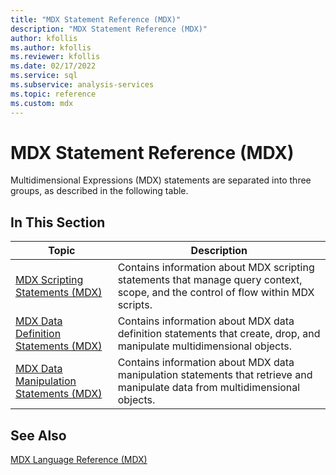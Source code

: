 ```yaml
---
title: "MDX Statement Reference (MDX)"
description: "MDX Statement Reference (MDX)"
author: kfollis
ms.author: kfollis
ms.reviewer: kfollis
ms.date: 02/17/2022
ms.service: sql
ms.subservice: analysis-services
ms.topic: reference
ms.custom: mdx
---
```

# MDX Statement Reference (MDX)


  Multidimensional Expressions (MDX) statements are separated into three groups, as described in the following table.  
  
## In This Section  
  
|Topic|Description|  
|-----------|-----------------|  
|[MDX Scripting Statements &#40;MDX&#41;](../mdx/mdx-scripting-statements-mdx.md)|Contains information about MDX scripting statements that manage query context, scope, and the control of flow within MDX scripts.|  
|[MDX Data Definition Statements &#40;MDX&#41;](../mdx/mdx-data-definition-statements-mdx.md)|Contains information about MDX data definition statements that create, drop, and manipulate multidimensional objects.|  
|[MDX Data Manipulation Statements &#40;MDX&#41;](../mdx/mdx-data-manipulation-statements-mdx.md)|Contains information about MDX data manipulation statements that retrieve and manipulate data from multidimensional objects.|  
  
## See Also  
 [MDX Language Reference &#40;MDX&#41;](../mdx/mdx-language-reference-mdx.md)  
  
  
